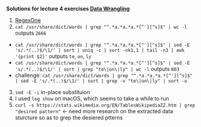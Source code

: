 **Solutions for lecture 4 exercises [Data Wrangling](https://missing.csail.mit.edu/2020/data-wrangling/)** 
1. [RegexOne](https://regexone.com/)
2. `cat /usr/share/dict/words | grep "^.*a.*a.*a.*[^'][^s]$" | wc -l` outputs `2666`
- `cat /usr/share/dict/words | grep "^.*a.*a.*a.*[^'][^s]$" | sed -E 's/.*(..)$/\1/' | sort | uniq -c | sort -nk1,1 | tail -n3 | awk '{print $2}'` outputs `te`, `on`, `ly`
- `cat /usr/share/dict/words | grep "^.*a.*a.*a.*[^'][^s]$" | sed -E 's/.*(..)$/\1/' | sort | grep "te\|on\|ly" | wc -l` outputs `803`
- challenge: `cat /usr/share/dict/words | grep "^.*a.*a.*a.*[^'][^s]$" | sed -E 's/.*(..)$/\1/' | sort | grep -v "te\|on\|ly" | sort -u`
3. `sed -E -i` in-place substituion
4. I used `log show` on macOS, which seems to take a while to run
5. `curl -s https://stats.wikimedia.org/EN/TablesWikipediaZZ.htm | grep "desired pattern"` <- need more research on the extracted data sturcture so as to grep the desiered ptterns



 

